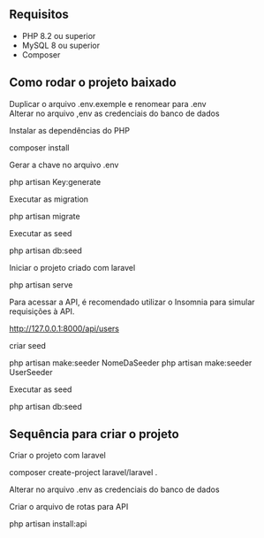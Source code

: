## Requisitos

* PHP 8.2 ou superior
* MySQL 8 ou superior
* Composer

## Como rodar o projeto baixado

Duplicar o arquivo .env.exemple e renomear para .env<br>
Alterar no arquivo ,env as credenciais do banco de dados<br>

Instalar as dependências do PHP

composer install

Gerar a chave no arquivo .env

php artisan Key:generate

Executar  as migration

php artisan migrate

Executar as seed

php artisan db:seed

Iniciar o projeto criado com laravel

php artisan serve

Para acessar a API, é recomendado utilizar o Insomnia para simular requisições à API.

http://127.0.0.1:8000/api/users

criar seed

php artisan make:seeder NomeDaSeeder
php artisan make:seeder UserSeeder

Executar as seed

php artisan db:seed

## Sequência para criar o projeto
Criar o projeto com laravel

composer create-project laravel/laravel .

Alterar no arquivo .env as credenciais do banco de dados<br>

Criar o arquivo de rotas para API

php artisan install:api
